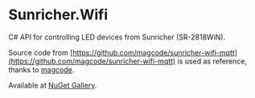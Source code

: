 # Sunricher.Wifi
C# API for controlling LED devices from Sunricher (SR-2818WiN).

Source code from [https://github.com/magcode/sunricher-wifi-mqtt](https://github.com/magcode/sunricher-wifi-mqtt) is used as reference, thanks to [magcode](https://github.com/magcode).

Available at [NuGet Gallery](https://www.nuget.org/packages/Sunricher.Wifi.Api/).
